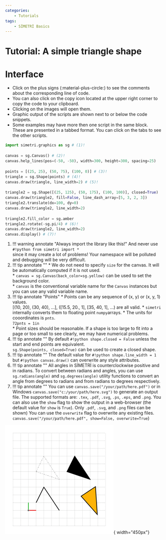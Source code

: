 ```yaml
---
categories:
    - Tutorials
tags:
    - SİMETRİ Basics
---
```


<div id="random-image-container3"></div>

# Tutorial: A simple triangle shape

# Interface

* Click on the plus signs (:material-plus-circle:) to see the   comments about the corresponding line of code.
* You can also click on the copy icon located at the upper right   corner to copy the code to your clipboard.
* Clicking on the images will open them.
* Graphic output of the scripts are shown next to or below   the code snippets.
* Some examples may have more then one script in the same block.   These are presented in a tabbed format. You can click on the   tabs to see the other scripts.

<!-- <div style="display: grid; grid-template-columns: 60% 40%; gap: 10px; align-items: center;">
    <div style="height: 100%; overflow: auto; border: 1px solid #ccc;">
        <pre style="height: 100%; margin: 0;"> -->
<!-- <div class="grid"  markdown> -->
```py title="Triangle" linenums="1"
import simetri.graphics as sg # (1)!

canvas = sg.Canvas() # (2)!
canvas.help_lines(pos=(-50, -50), width=300, height=300, spacing=25)

points = [(25, 25), (50, 75), (100, 0)] # (3)!
triangle = sg.Shape(points) # (4)!
canvas.draw(triangle, line_width=2) # (5)!

triangle2 = sg.Shape([(25, 125), (50, 175), (100, 100)], closed=True)
canvas.draw(triangle2, fill=False, line_dash_array=[5, 3, 2, 3])
triangle2.translate(dx=100, dy=0)
canvas.draw(triangle2, line_width=2)

triangle2.fill_color = sg.amber
triangle2.rotate(-sg.pi/4) # (6)!
canvas.draw(triangle2, line_width=2)
canvas.display() # (7)!
```

1. !!! warning annotate "Always import the library like this!"
       And never use `#!python
       from simetri import *
    `  <br>since it may create a lot of problems! Your namespace
       will be polluted
       and debugging will be very difficult.
2. !!! tip annotate ""
       * We do not need to specify `size` for the canvas. It will be automatically computed if it is not used.<br>
       * `canvas = sg.Canvas(back_color=sg.yellow)` can be used to set the background color.<br>
       * `canvas` is the conventional variable name for the `Canvas` instances but you can use any valid variable name.
3. !!! tip annotate "Points"
       * Points can be any sequence of (x, y) or (x, y, 1) values. <br>
           [(10, 20), (30, 40), ...], ([15.5, 20., 1], [35, 40, 1], ...) are all valid.
       * `simetri` internally converts them to floating point `numpy`arrays.
       * The units for cooordinates is `pnts`. <br>`72pnts = 1in`<br>
       * Point sizes should be reasonable. If a shape is too large to fit into a page or
           too small to see clearly, we may have numerical problems.
4. !!! tip annotate ""
       By default `#!python shape.closed = False` unless the start and end points are equivalent. <br> `sg.Shape(points, closed=True)` can be used to create a closed shape.
5. !!! tip annotate ""
       The default value for `#!python shape.line_width = 1` but `#!python canvas.draw()` can overwrite any style attributes.
6. !!! tip annotate ""
       All angles in SİMETRİ is counterclockwise positive and in radians. To convert between radians and angles, you can use `sg.radians(angle)` and `sg.degrees(angle)` utility functions to convert an angle from degrees to radians and from radians to degrees respectively.
7. !!! tip annotate ""
       You can use `canvas.save("/your/path/here.pdf")` or in Windows `canvas.save("c:/your/path/here.svg")` to generate an output file. The supported formats are: `.tex`, `.pdf`, `.svg`, `.ps`, `.eps`, and `.png`. You can also use the `show` flag to show the output in a web-browser (the default value for `show` is `True`). Only `.pdf`, `.svg`, and `.png` files can be shown) You can use the `overwrite` flag to overwrite any existing files. <br> `canvas.save("/your/path/here.pdf", show=False, overwrite=True`)

![triangle](simple_triangle.png){ width="450px"}
<!-- </div> -->
<!-- </pre>
    </div>
    <div style="display: flex; align-items: center; justify-content: center;">
        <img src="simple_triangle.svg" alt="Simple
        " style="max-width: 100%;">
    </div>
</div> -->


<!-- more -->
